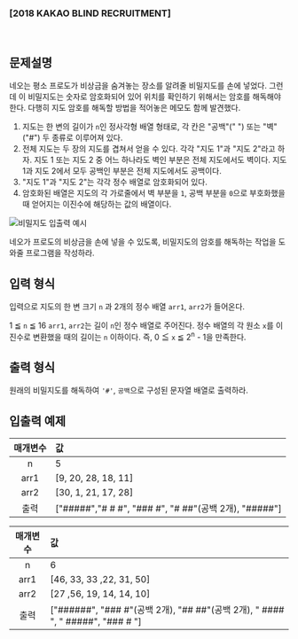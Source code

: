 ### **[2018 KAKAO BLIND RECRUITMENT]**

<br>

## 문제설명

네오는 평소 프로도가 비상금을 숨겨놓는 장소를 알려줄 비밀지도를 손에 넣었다. 그런데 이 비밀지도는 숫자로 암호화되어 있어 위치를 확인하기 위해서는 암호를 해독해야 한다. 다행히 지도 암호를 해독할 방법을 적어놓은 메모도 함께 발견했다.

1. 지도는 한 변의 길이가 `n`인 정사각형 배열 형태로, 각 칸은 "공백"(" ") 또는 "벽"("#") 두 종류로 이루어져 있다.
2. 전체 지도는 두 장의 지도를 겹쳐서 얻을 수 있다. 각각 "지도 1"과 "지도 2"라고 하자. 지도 1 또는 지도 2 중 어느 하나라도 벽인 부분은 전체 지도에서도 벽이다. 지도 1과 지도 2에서 모두 공백인 부분은 전체 지도에서도 공백이다.
3. "지도 1"과 "지도 2"는 각각 정수 배열로 암호화되어 있다.
4. 암호화된 배열은 지도의 각 가로줄에서 벽 부분을 `1`, 공백 부분을 `0`으로 부호화했을 때 얻어지는 이진수에 해당하는 값의 배열이다.

![비밀지도 입출력 예시](http://t1.kakaocdn.net/welcome2018/secret8.png)

네오가 프로도의 비상금을 손에 넣을 수 있도록, 비밀지도의 암호를 해독하는 작업을 도와줄 프로그램을 작성하라.

## 입력 형식

입력으로 지도의 한 변 크기 `n` 과 2개의 정수 배열 `arr1`, `arr2`가 들어온다.

1 ≦ `n` ≦ 16
`arr1`, `arr2`는 길이 `n`인 정수 배열로 주어진다.
정수 배열의 각 원소 `x`를 이진수로 변환했을 때의 길이는 `n` 이하이다. 즉, 0 ≦ `x` ≦ 2<sup>n</sup> - 1을 만족한다.

## 출력 형식

원래의 비밀지도를 해독하여 `'#'`, `공백`으로 구성된 문자열 배열로 출력하라.

## 입출력 예제

| 매개변수 | 값                                                    |
| :------: | :---------------------------------------------------- |
|    n     | 5                                                     |
|   arr1   | [9, 20, 28, 18, 11]                                   |
|   arr2   | [30, 1, 21, 17, 28]                                   |
|   출력   | ["#####","# # #", "### #", "# ##"(공백 2개), "#####"] |

| 매개변수 | 값                                                                             |
| :------: | :----------------------------------------------------------------------------- |
|    n     | 6                                                                              |
|   arr1   | [46, 33, 33 ,22, 31, 50]                                                       |
|   arr2   | [27 ,56, 19, 14, 14, 10]                                                       |
|   출력   | ["######", "### #"(공백 2개), "## ##"(공백 2개), " #### ", " #####", "### # "] |
